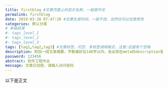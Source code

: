 ```yaml
---
title: firstblog #文章页面上的显示名称，一般是中文
permalink: firstblog
date: 2019-03-28 07:47:20 #文章生成时间，一般不改，当然也可以任意修改
categories: 默认分类
# 多级目录
#- tags_level_1
#- tags_level_2
#- tags_level_3
tags: [tag1,tag2,tag3] #文章标签，可空，多标签请用格式，注意:后面有个空格
description: 附加一段文章摘要，字数最好在140字以内，会出现在meta的description里面
password: 123456
abstract: 软件工程作业
message: 文章已加密，请输入访问密码
---
```

以下是正文

<!--more-->